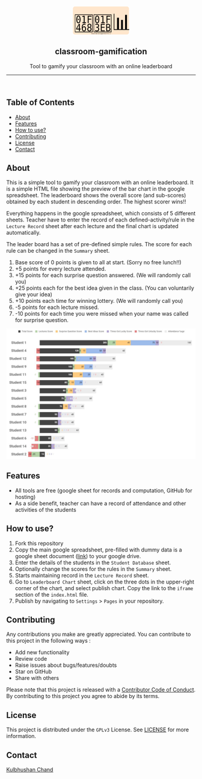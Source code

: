 <!-- PROJECT LOGO -->
<br />
<p align="center">
  <a href="https://github.com/kulbhushanchand/MCP4251">
    <img src="docs/assets/images/logo.svg" alt="Logo" width="150" height="75">
  </a>
  <h2 align="center">classroom-gamification</h2>
  <p align="center">
    Tool to gamify your classroom with an online leaderboard    
  </p>
</p>

---
<br />


## Table of Contents

- [About](#about)
- [Features](#features)
- [How to use?](#how-to-use)
- [Contributing](#contributing)
- [License](#license)
- [Contact](#contact)


## About

This is a simple tool to gamify your classroom with an online leaderboard. It is a simple HTML file showing the preview of the bar chart in the google spreadsheet. The leaderboard shows the overall score (and sub-scores) obtained by each student in descending order. The highest scorer wins!!

Everything happens in the google spreadsheet, which consists of 5 different sheets. Teacher have to enter the record of each defined-activity/rule in the `Lecture Record` sheet after each lecture and the final chart is updated automatically.

The leader board has a set of pre-defined simple rules. The score for each rule can be changed in the `Summary` sheet.

1. Base score of 0 points is given to all at start. (Sorry no free lunch!!)
2. +5 points for every lecture attended.
3. +15 points for each surprise question answered. (We will randomly call you)
4. +25 points each for the best idea given in the class. (You can voluntarily give your idea)
5. +10 points each time for winning lottery. (We will randomly call you)
6. -5 points for each lecture missed.
7. -10 points for each time you were missed when your name was called for surprise question.  

![screenshot](docs/assets/images/screenshot.jpg)


## Features

- All tools are free (google sheet for records and computation, GitHub for hosting)
- As a side benefit, teacher can have a record of attendance and other activities of the students 


## How to use?

1. Fork this repository
2. Copy the main google spreadsheet, pre-filled with dummy data is a google sheet document ([link](https://docs.google.com/spreadsheets/d/1mWH_DFhzaR49LRrwp9C1v50xThY7S6EReM69Ug8Dpks/edit?usp=sharing)) to your google drive.
3. Enter the details of the students in the `Student Database` sheet.
4. Optionally change the scores for the rules in the `Summary` sheet.
5. Starts maintaining record in the `Lecture Record` sheet.  
6. Go to `Leaderboard Chart` sheet, click on the three dots in the upper-right corner of the chart, and select publish chart. Copy the link to the `iframe` section of the `index.html` file.
6. Publish by navigating to `Settings` > `Pages` in your repository.


## Contributing

Any contributions you make are greatly appreciated. You can contribute to this project in the following ways :

- Add new functionality
- Review code
- Raise issues about bugs/features/doubts
- Star on GitHub
- Share with others

Please note that this project is released with a [Contributor Code of Conduct](https://github.com/kulbhushanchand/classroom-gamification/blob/master/CODE_OF_CONDUCT.md). By contributing to this project you agree to abide by its terms.


## License

This project is distributed under the `GPLv3` License. See [LICENSE](https://github.com/kulbhushanchand/classroom-gamification/blob/master/LICENSE) for more information.


## Contact

[Kulbhushan Chand](https://kulbhushanchand.github.io/about/)